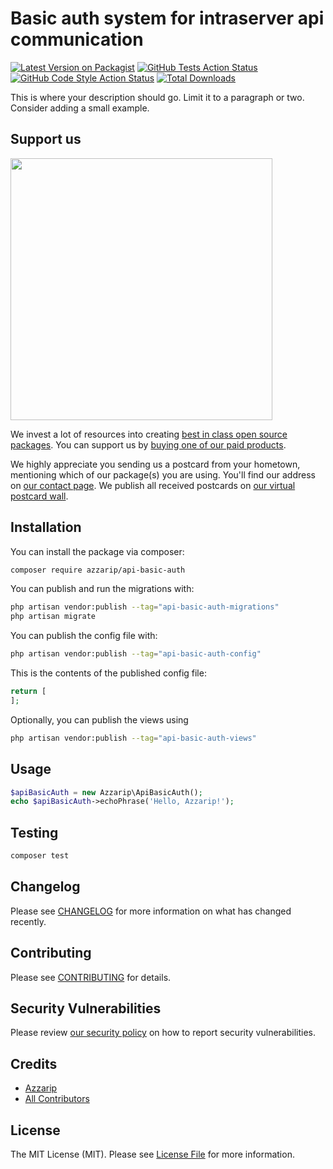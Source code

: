 # Basic auth system for intraserver api communication

[![Latest Version on Packagist](https://img.shields.io/packagist/v/azzarip/api-basic-auth.svg?style=flat-square)](https://packagist.org/packages/azzarip/api-basic-auth)
[![GitHub Tests Action Status](https://img.shields.io/github/actions/workflow/status/azzarip/api-basic-auth/run-tests.yml?branch=main&label=tests&style=flat-square)](https://github.com/azzarip/api-basic-auth/actions?query=workflow%3Arun-tests+branch%3Amain)
[![GitHub Code Style Action Status](https://img.shields.io/github/actions/workflow/status/azzarip/api-basic-auth/fix-php-code-style-issues.yml?branch=main&label=code%20style&style=flat-square)](https://github.com/azzarip/api-basic-auth/actions?query=workflow%3A"Fix+PHP+code+style+issues"+branch%3Amain)
[![Total Downloads](https://img.shields.io/packagist/dt/azzarip/api-basic-auth.svg?style=flat-square)](https://packagist.org/packages/azzarip/api-basic-auth)

This is where your description should go. Limit it to a paragraph or two. Consider adding a small example.

## Support us

[<img src="https://github-ads.s3.eu-central-1.amazonaws.com/api-basic-auth.jpg?t=1" width="419px" />](https://spatie.be/github-ad-click/api-basic-auth)

We invest a lot of resources into creating [best in class open source packages](https://spatie.be/open-source). You can support us by [buying one of our paid products](https://spatie.be/open-source/support-us).

We highly appreciate you sending us a postcard from your hometown, mentioning which of our package(s) you are using. You'll find our address on [our contact page](https://spatie.be/about-us). We publish all received postcards on [our virtual postcard wall](https://spatie.be/open-source/postcards).

## Installation

You can install the package via composer:

```bash
composer require azzarip/api-basic-auth
```

You can publish and run the migrations with:

```bash
php artisan vendor:publish --tag="api-basic-auth-migrations"
php artisan migrate
```

You can publish the config file with:

```bash
php artisan vendor:publish --tag="api-basic-auth-config"
```

This is the contents of the published config file:

```php
return [
];
```

Optionally, you can publish the views using

```bash
php artisan vendor:publish --tag="api-basic-auth-views"
```

## Usage

```php
$apiBasicAuth = new Azzarip\ApiBasicAuth();
echo $apiBasicAuth->echoPhrase('Hello, Azzarip!');
```

## Testing

```bash
composer test
```

## Changelog

Please see [CHANGELOG](CHANGELOG.md) for more information on what has changed recently.

## Contributing

Please see [CONTRIBUTING](CONTRIBUTING.md) for details.

## Security Vulnerabilities

Please review [our security policy](../../security/policy) on how to report security vulnerabilities.

## Credits

- [Azzarip](https://github.com/Azzarip)
- [All Contributors](../../contributors)

## License

The MIT License (MIT). Please see [License File](LICENSE.md) for more information.
